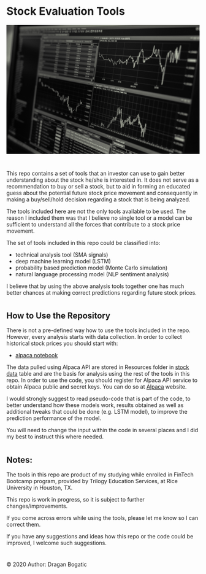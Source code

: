 #
# Stock Evaluation Tools

![stocks.jpg](images/stocks.jpg)
#
This repo contains a set of tools that an investor can use to gain better understanding about the stock he/she is interested in. It does not serve as a recommendation to buy or sell a stock, but to aid in forming an educated guess about the potential future stock price movement and consequently in making a buy/sell/hold decision regarding a stock that is being analyzed.

The tools included here are not the only tools available to be used. The reason I included them was that I believe no single tool or a model can be sufficient to understand all the forces that contribute to a stock price movement. 

The set of tools included in this repo could be classified into:

* technical  analysis tool (SMA signals)
* deep machine learning model (LSTM)
* probability based prediction model (Monte Carlo simulation)
* natural language processing model (NLP sentiment analysis)

I believe that by using the above analysis tools together one has much better chances at making correct predictions regarding future stock prices.
#
## How to Use the Repository

There is not a pre-defined way how to use the tools included in the repo. However, every analysis starts with data collection. In order to collect historical stock prices you should start with:

* [alpaca notebook](alpaca.ipynb)

The data pulled using Alpaca API are stored in Resources folder in [stock data](Resources/stock_data.csv) table and are the basis for analysis 
using the rest of the tools in this repo. In order to use the code, you should register for Alpaca API service to obtain Alpaca public and secret keys. You can do so at [Alpaca](https://alpaca.markets/) website.

I would strongly suggest to read pseudo-code that is part of the code, to better understand how these models work, results obtained as well as additional tweaks that could be done (e.g. LSTM model), to improve the prediction performance of the model.

You will need to change the input within the code in several places and I did my best to instruct this where needed. 

#
## Notes: 

The tools in this repo are product of my studying while enrolled in FinTech Bootcamp program, provided by Trilogy Education Services, at Rice University in Houston, TX. 

This repo is work in progress, so it is subject to further changes/improvements. 

If you come across errors while using the tools, please let me know so I can correct them. 

If you have any suggestions and ideas how this repo or the code could be improved, I welcome such suggestions. 

#
© 2020 Author: Dragan Bogatic
#